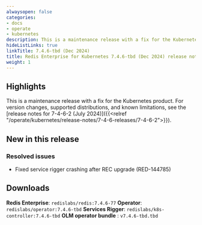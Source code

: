 ```yaml
---
alwaysopen: false
categories:
- docs
- operate
- kubernetes
description: This is a maintenance release with a fix for the Kubernetes product.
hideListLinks: true
linkTitle: 7.4.6-tbd (Dec 2024)
title: Redis Enterprise for Kubernetes 7.4.6-tbd (Dec 2024) release notes
weight: 1
---
```


## Highlights

This is a maintenance release with a fix for the Kubernetes product. For version changes, supported distributions, and known limitations, see the [release notes for 7-4-6-2 (July 2024)]({{<relref "/operate/kubernetes/release-notes/7-4-6-releases/7-4-6-2">}}).

## New in this release

### Resolved issues

- Fixed service rigger crashing after REC upgrade (RED-144785)

## Downloads

**Redis Enterprise**: `redislabs/redis:7.4.6-77`
**Operator**: `redislabs/operator:7.4.6-tbd`
**Services Rigger**: `redislabs/k8s-controller:7.4.6-tbd`
**OLM operator bundle** : `v7.4.6-tbd.tbd`



